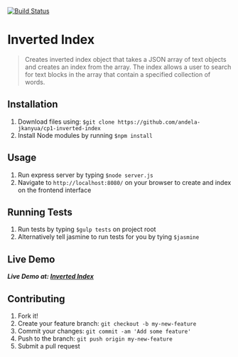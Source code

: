 [![Build Status](https://travis-ci.org/andela-jkanyua/cp1-inverted-index.svg?branch=develop)](https://travis-ci.org/andela-jkanyua/cp1-inverted-index)

# Inverted Index
> Creates inverted index object that takes a JSON array of text objects and creates an index from the array. The index allows a user to search for text blocks in the array that contain a specified collection of words.

## Installation
1. Download files using: ```$git clone https://github.com/andela-jkanyua/cp1-inverted-index```
2. Install Node modules by running ```$npm install```

## Usage
1. Run express server by typing ```$node server.js```
2. Navigate to ```http://localhost:8080/``` on your browser to create and index on the frontend interface

## Running Tests
1. Run tests by typing ```$gulp tests``` on project root
2. Alternatively tell jasmine to run tests for you by tying ```$jasmine```

## Live Demo
**_Live Demo at:  [Inverted Index](https://cp1-inverted-index.herokuapp.com/)_**

## Contributing
1. Fork it!
2. Create your feature branch: `git checkout -b my-new-feature`
3. Commit your changes: `git commit -am 'Add some feature'`
4. Push to the branch: `git push origin my-new-feature`
5. Submit a pull request 


